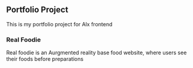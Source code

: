 ## Portfolio Project
This is my portfolio project for Alx frontend

### Real Foodie 
Real foodie is an Aurgmented reality base food website, where users see their foods before preparations